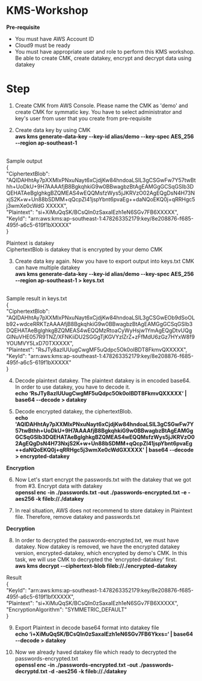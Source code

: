 # KMS-Workshop

<b>Pre-requisite</b>

- You must have AWS Account ID
- Cloud9 must be ready
- You must have appropriate user and role to perform this KMS workshop.  Be able to create CMK, create datakey, encrypt and decrypt data using datakey

Step
====
1. Create CMK from AWS Console.  Please name the CMK as 'demo' and create CMK for symmatic key.  You have to select administrator and key's user from user that you create from pre-requisite

2. Create data key by using CMK
<br><b>aws kms generate-data-key --key-id alias/demo --key-spec AES_256 --region ap-southeast-1</b>

<br>Sample output<br>
{<br>
    "CiphertextBlob": "AQIDAHhtAy7pXXMIxPNxuNayt6xCjdjKw84hndoaLSlL3gCSGwFw7Y57twBthh+UoDkU+9H7AAAAfjB8BgkqhkiG9w0BBwagbzBtAgEAMGgGCSqGSIb3DQEHATAeBglghkgBZQMEAS4wEQQMsfzWys5jJKRVzO02AgEQgDsN4H73NxjS2K+w+Un88bSDMM+qQcpZI41jspYbnt6pvaEg++daNQoEKQ0j+qRRHgc5j3wmXe0cWdG
XXXXX",<br>
    "Plaintext": "si+XiMuQqSK/BCsQIn0zSaxalEzh1eN6SGv7FB6XXXXX",<br>
    "KeyId": "arn:aws:kms:ap-southeast-1:478263352179:key/8e208876-f685-495f-a6c5-619f1bXXXXX"<br>
}

Plaintext is datakey<br>
CiphertextBlob is datakey that is encrypted by your demo CMK

3. Create data key again.  Now you have to export output into keys.txt  CMK can have multiple datakey
<br><b>aws kms generate-data-key --key-id alias/demo --key-spec AES_256 --region ap-southeast-1 > keys.txt</b>

<br>Sample result in keys.txt
<br>{<br>
    "CiphertextBlob": "AQIDAHhtAy7pXXMIxPNxuNayt6xCjdjKw84hndoaLSlL3gCSGwEOb9dSoOLb92+wdceRRKTzAAAAfjB8BgkqhkiG9w0BBwagbzBtAgEAMGgGCSqGSIb3DQEHATAeBglghkgBZQMEAS4wEQQMzRtoaCyWyHsjw1YmAgEQgDtvUQgGINuVHE057R9TNZ/XFNKiiDU2SGGgTjKGVYzlZrZ+zFfMdU6zGz7HYxW8f9YOUMVY5LxD70TXXXXX",<br>
    "Plaintext": "RsJTy8azIUUugCwgMF5uQdpc5Ok0oIBDT8FkmvQXXXXX",<br>
    "KeyId": "arn:aws:kms:ap-southeast-1:478263352179:key/8e208876-f685-495f-a6c5-619f1bXXXXX"<br>
}

4. Decode plaintext datakey. The plaintext datakey is in encoded base64.  In order to use datakey, you have to decode it.
<br><b>echo ‘RsJTy8azIUUugCwgMF5uQdpc5Ok0oIBDT8FkmvQXXXXX‘ | base64 --decode > datakey</b>

5. Decode encrypted datakey, the ciphertextBlob.
<br><b>echo 'AQIDAHhtAy7pXXMIxPNxuNayt6xCjdjKw84hndoaLSlL3gCSGwFw7Y57twBthh+UoDkU+9H7AAAAfjB8BgkqhkiG9w0BBwagbzBtAgEAMGgGCSqGSIb3DQEHATAeBglghkgBZQMEAS4wEQQMsfzWys5jJKRVzO02AgEQgDsN4H73NxjS2K+w+Un88bSDMM+qQcpZI41jspYbnt6pvaEg++daNQoEKQ0j+qRRHgc5j3wmXe0cWdGXXXXX' | base64 --decode > encrypted-datakey</b>

<b>Encryption</B><br>

6. Now Let's start encrypt the passwords.txt with the datakey that we got from #3.  Encrypt data with datakey
<br><b>openssl enc -in ./passwords.txt -out ./passwords-encrypted.txt -e -aes256 -k fileb://./datakey</b>

7. In real situation, AWS does not recommend to store datakey in Plaintext file. Therefore, remove datakey and passwords.txt

<b>Decryption</B><br>

8. In order to decrypted the passwords-encrypted.txt, we must have datakey.  Now datakey is removed, we have the encrypted datakey version, encrypted-datakey, which encrypted by demo's CMK.   In this task, we will use CMK to decrypted the 'encrypted-datakey' first.
<br><b>aws kms decrypt --ciphertext-blob fileb://./encrypted-datakey</b>

Result<br>
{<br>
    "KeyId": "arn:aws:kms:ap-southeast-1:478263352179:key/8e208876-f685-495f-a6c5-619f1bfXXXXX",<br>
    "Plaintext": "si+XiMuQqSK/BCsQIn0zSaxalEzh1eN6SGv7FB6XXXXX",<br>
    "EncryptionAlgorithm": "SYMMETRIC_DEFAULT"<br>
}

9. Export Plaintext in decode base64 format into datakey file
<br><b>echo ‘i+XiMuQqSK/BCsQIn0zSaxalEzh1eN6SGv7FB6Ykxs=‘ | base64 --decode > datakey</b>

10. Now we already haved datakey file which ready to decrypted the passwords-encrypted.txt
<br><b>openssl enc -in ./passwords-encrypted.txt -out ./passwords-decryptd.txt -d -aes256 -k fileb://./datakey</b>
